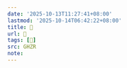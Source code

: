 ```yaml
---
date: '2025-10-13T11:27:41+08:00'
lastmod: '2025-10-14T06:42:22+08:00'
title: 󰙋
url: 󰙋
tags: [󰙚]
src: GHZR
note:
---
```

